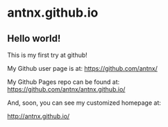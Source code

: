 antnx.github.io
===============
## Hello world!

This is my first try at github!


My Github user page is at: 
https://github.com/antnx/

My Github Pages repo can be found at:  
https://github.com/antnx/antnx.github.io/

And, soon, you can see my customized homepage at:

http://antnx.github.io/
